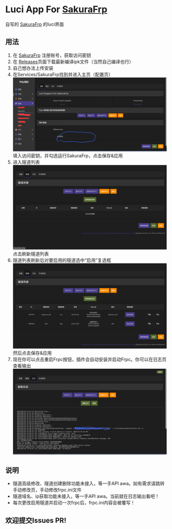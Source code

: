 # Luci App For [SakuraFrp](https://www.natfrp.com/)
 自写的 [SakuraFrp](https://www.natfrp.com/) 的luci界面
 
## 用法
1. 在 [SakuraFrp](https://www.natfrp.com/) 注册账号，获取访问密钥
2. 在 [Releases](https://github.com/WinterOfBit/luci-app-sakurafrp/releases)页面下载最新编译ipk文件（当然自己编译也行）
3. 自己想办法上传安装
4. 在Services/SakuraFrp找到并进入主页（配置页）![主页](/scrennshots/index.png) 填入访问密钥，并勾选运行SakuraFrp，点击保存&应用
5. 进入隧道列表 ![隧道列表](/scrennshots/tunnels.png) 点击刷新隧道列表
6. 隧道列表刷新后对要启用的隧道选中“启用”复选框 ![隧道列表](/scrennshots/tunnels_refreshed.png) 然后点击保存&应用
7. 现在你可以点击重启Frpc按钮，插件会自动安装并启动Frpc。你可以在日志页查看输出 ![日志](/scrennshots/log.png)

## 说明
- 隧道高级修改、隧道创建删除功能未接入，等一手API awa。如有需求请跳转手动修改页，手动修改frpc.ini文件
- 隧道域名、ip获取功能未接入，等一手API awa。当前就在日志输出看吧！
- 每次更改启用隧道并启动一次frpc后，frpc.ini内容会被覆写！

## 欢迎提交Issues PR!